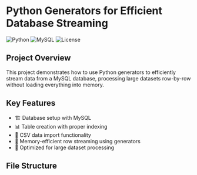 # Python Generators for Efficient Database Streaming

![Python](https://img.shields.io/badge/Python-3.8+-blue.svg)
![MySQL](https://img.shields.io/badge/MySQL-8.0+-orange.svg)
![License](https://img.shields.io/badge/License-MIT-green.svg)

## Project Overview

This project demonstrates how to use Python generators to efficiently stream data from a MySQL database, processing large datasets row-by-row without loading everything into memory.

## Key Features

- 🏗️ Database setup with MySQL
- 📊 Table creation with proper indexing
- 📂 CSV data import functionality
- 🔄 Memory-efficient row streaming using generators
- 🚀 Optimized for large dataset processing

## File Structure
